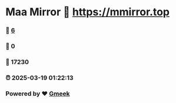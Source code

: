 # Maa Mirror :link: https://mmirror.top 
### :page_facing_up: [6](https://mmirror.top/tag.html) 
### :speech_balloon: 0 
### :hibiscus: 17230 
### :alarm_clock: 2025-03-19 01:22:13 
### Powered by :heart: [Gmeek](https://github.com/Meekdai/Gmeek)
